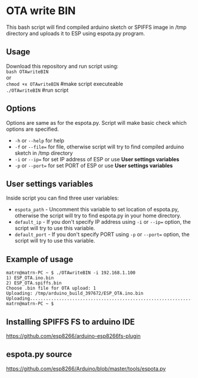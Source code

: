 OTA write BIN
==========

This bash script will find compiled arduino sketch or SPIFFS image in /tmp directory and uploads it to ESP using espota.py program.

## Usage

Download this repository and run script using:   
`bash OTAwriteBIN`   
or   
`chmod +x OTAwriteBIN`   #make script executeable   
`./OTAwriteBIN`   #run script   

## Options

Options are same as for the espota.py. Script will make basic check which options are specified.   
 * `-h` or `--help` for help
 * `-f` or `--file=` for file, otherwise script will try to find compiled arduino sketch in /tmp directory
 * `-i` or `--ip=` for set IP address of ESP or use **User settings variables**
 * `-p` or `--port=` for set PORT of ESP or use **User settings variables**

## User settings variables

Inside script you can find three user variables:   
 * `espota_path` - Uncomment this variable to set location of espota.py, otherwise the script will try to find espota.py in your home directory.
 * `default_ip` - If you don't specify IP address using `-i` or `--ip=` option, the script will try to use this variable.
 * `default_port` - If you don't specify PORT using `-p` or `--port=` option, the script will try to use this variable.

## Example of usage

```
matrn@matrn-PC ~ $ ./OTAwriteBIN -i 192.168.1.100   
1) ESP_OTA.ino.bin   
2) ESP_OTA.spiffs.bin
Choose .bin file for OTA upload: 1   
Uploading: /tmp/arduino_build_397672/ESP_OTA.ino.bin   
Uploading..........................................................................................................................................................................   
matrn@matrn-PC ~ $
```  

## Installing SPIFFS FS to arduino IDE

<a href="https://github.com/esp8266/arduino-esp8266fs-plugin">https://github.com/esp8266/arduino-esp8266fs-plugin</a>

## espota.py source

<a href="https://github.com/esp8266/Arduino/blob/master/tools/espota.py">https://github.com/esp8266/Arduino/blob/master/tools/espota.py</a>